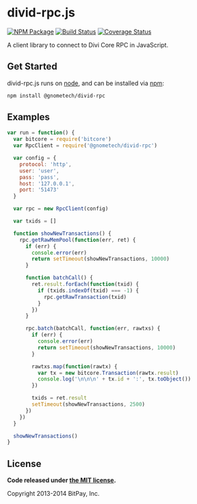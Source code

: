 # divid-rpc.js

[![NPM Package](https://img.shields.io/npm/v/divid-rpc.svg?style=flat-square)](https://www.npmjs.org/package/divid-rpc)
[![Build Status](https://travis-ci.org/agustinkassis/divid-rpc.svg?branch=master)](https://travis-ci.org/agustinkassis/divid-rpc)
[![Coverage Status](https://coveralls.io/repos/github/agustinkassis/divid-rpc/badge.svg?branch=master)](https://coveralls.io/github/agustinkassis/divid-rpc?branch=master)

A client library to connect to Divi Core RPC in JavaScript.

## Get Started

divid-rpc.js runs on [node](http://nodejs.org/), and can be installed via [npm](https://npmjs.org/):

```bash
npm install @gnometech/divid-rpc
```

## Examples

```javascript
var run = function() {
  var bitcore = require('bitcore')
  var RpcClient = require('@gnometech/divid-rpc')

  var config = {
    protocol: 'http',
    user: 'user',
    pass: 'pass',
    host: '127.0.0.1',
    port: '51473'
  }

  var rpc = new RpcClient(config)

  var txids = []

  function showNewTransactions() {
    rpc.getRawMemPool(function(err, ret) {
      if (err) {
        console.error(err)
        return setTimeout(showNewTransactions, 10000)
      }

      function batchCall() {
        ret.result.forEach(function(txid) {
          if (txids.indexOf(txid) === -1) {
            rpc.getRawTransaction(txid)
          }
        })
      }

      rpc.batch(batchCall, function(err, rawtxs) {
        if (err) {
          console.error(err)
          return setTimeout(showNewTransactions, 10000)
        }

        rawtxs.map(function(rawtx) {
          var tx = new bitcore.Transaction(rawtx.result)
          console.log('\n\n\n' + tx.id + ':', tx.toObject())
        })

        txids = ret.result
        setTimeout(showNewTransactions, 2500)
      })
    })
  }

  showNewTransactions()
}
```

## License

**Code released under [the MIT license](https://github.com/bitpay/bitcore/blob/master/LICENSE).**

Copyright 2013-2014 BitPay, Inc.
